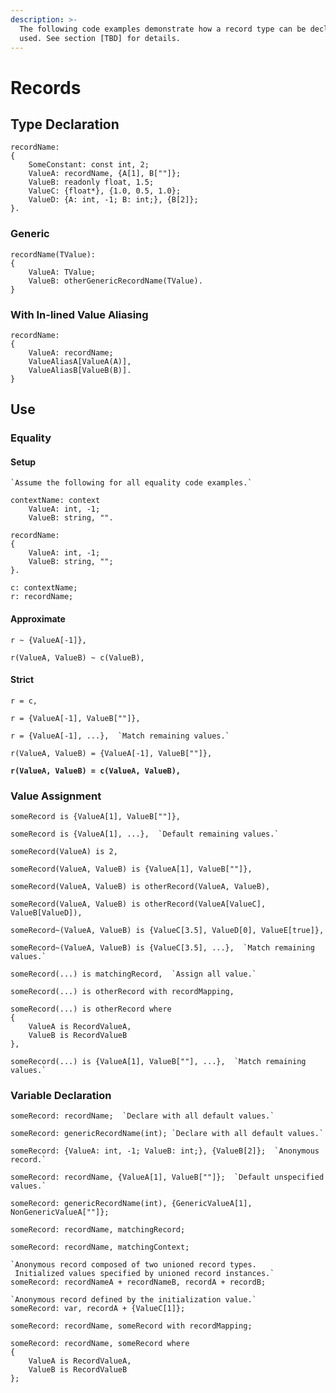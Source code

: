 ```yaml
---
description: >-
  The following code examples demonstrate how a record type can be declared and
  used. See section [TBD] for details.
---
```


# Records

## Type Declaration

```
recordName: 
{
    SomeConstant: const int, 2;
    ValueA: recordName, {A[1], B[""]};
    ValueB: readonly float, 1.5;
    ValueC: {float*}, {1.0, 0.5, 1.0};
    ValueD: {A: int, -1; B: int;}, {B[2]};
}.
```

### Generic

```
recordName(TValue):
{
    ValueA: TValue;
    ValueB: otherGenericRecordName(TValue).
}
```

### With In-lined Value Aliasing

```
recordName:
{
    ValueA: recordName;
    ValueAliasA[ValueA(A)],
    ValueAliasB[ValueB(B)].
}
```

## Use

### Equality

#### Setup

```
`Assume the following for all equality code examples.`

contextName: context
    ValueA: int, -1;
    ValueB: string, "".

recordName:
{
    ValueA: int, -1;
    ValueB: string, "";
}.

c: contextName;
r: recordName;
```

#### Approximate

```
r ~ {ValueA[-1]},
```

```
r(ValueA, ValueB) ~ c(ValueB),
```

#### Strict

```
r = c,
```

```
r = {ValueA[-1], ValueB[""]},
```

```
r = {ValueA[-1], ...},  `Match remaining values.`
```

```
r(ValueA, ValueB) = {ValueA[-1], ValueB[""]},
```

<pre><code><strong>r(ValueA, ValueB) = c(ValueA, ValueB),
</strong></code></pre>

### Value Assignment

```
someRecord is {ValueA[1], ValueB[""]},
```

```
someRecord is {ValueA[1], ...},  `Default remaining values.`
```

```
someRecord(ValueA) is 2,
```

```
someRecord(ValueA, ValueB) is {ValueA[1], ValueB[""]},
```

```
someRecord(ValueA, ValueB) is otherRecord(ValueA, ValueB),
```

```
someRecord(ValueA, ValueB) is otherRecord(ValueA[ValueC], ValueB[ValueD]),
```

```
someRecord~(ValueA, ValueB) is {ValueC[3.5], ValueD[0], ValueE[true]},
```

```
someRecord~(ValueA, ValueB) is {ValueC[3.5], ...},  `Match remaining values.`
```

```
someRecord(...) is matchingRecord,  `Assign all value.`
```

```
someRecord(...) is otherRecord with recordMapping,
```

```
someRecord(...) is otherRecord where
{
    ValueA is RecordValueA,
    ValueB is RecordValueB
},
```

```
someRecord(...) is {ValueA[1], ValueB[""], ...},  `Match remaining values.`
```

### Variable Declaration

```
someRecord: recordName;  `Declare with all default values.`
```

```
someRecord: genericRecordName(int); `Declare with all default values.`
```

```
someRecord: {ValueA: int, -1; ValueB: int;}, {ValueB[2]};  `Anonymous record.`
```

```
someRecord: recordName, {ValueA[1], ValueB[""]};  `Default unspecified values.`
```

```
someRecord: genericRecordName(int), {GenericValueA[1], NonGenericValueA[""]};
```

```
someRecord: recordName, matchingRecord;
```

```
someRecord: recordName, matchingContext;
```

```
`Anonymous record composed of two unioned record types.
 Initialized values specified by unioned record instances.`
someRecord: recordNameA + recordNameB, recordA + recordB;
```

```
`Anonymous record defined by the initialization value.`
someRecord: var, recordA + {ValueC[1]};
```

```
someRecord: recordName, someRecord with recordMapping;
```

```
someRecord: recordName, someRecord where
{
    ValueA is RecordValueA,
    ValueB is RecordValueB
};
```
